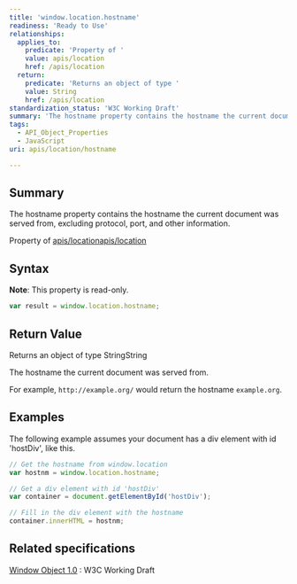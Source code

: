 ```yaml
---
title: 'window.location.hostname'
readiness: 'Ready to Use'
relationships:
  applies_to:
    predicate: 'Property of '
    value: apis/location
    href: /apis/location
  return:
    predicate: 'Returns an object of type '
    value: String
    href: /apis/location
standardization_status: 'W3C Working Draft'
summary: 'The hostname property contains the hostname the current document was served from, excluding protocol, port, and other information.'
tags:
  - API_Object_Properties
  - JavaScript
uri: apis/location/hostname

---
```

## Summary

The hostname property contains the hostname the current document was served from, excluding protocol, port, and other information.

Property of [apis/location](/apis/location)[apis/location](/apis/location)

## Syntax

**Note**: This property is read-only.

``` js
var result = window.location.hostname;
```

## Return Value

Returns an object of type StringString

The hostname the current document was served from.

For example, `http://example.org/` would return the hostname `example.org`.

## Examples

The following example assumes your document has a div element with id 'hostDiv', like this.

``` js
// Get the hostname from window.location
var hostnm = window.location.hostname;

// Get a div element with id 'hostDiv'
var container = document.getElementById('hostDiv');

// Fill in the div element with the hostname
container.innerHTML = hostnm;
```

## Related specifications

[Window Object 1.0](http://www.w3.org/TR/Window/)
:   W3C Working Draft
